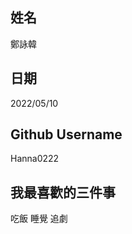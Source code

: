 姓名
----
鄭詠韓

日期
----
2022/05/10

Github Username
---------------
Hanna0222

我最喜歡的三件事
---------------
吃飯 睡覺 追劇
